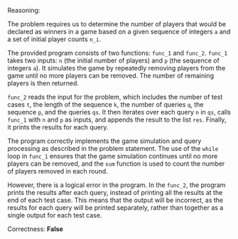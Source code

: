 Reasoning:

The problem requires us to determine the number of players that would be declared as winners in a game based on a given sequence of integers `a` and a set of initial player counts `n_i`.

The provided program consists of two functions: `func_1` and `func_2`. `func_1` takes two inputs: `n` (the initial number of players) and `p` (the sequence of integers `a`). It simulates the game by repeatedly removing players from the game until no more players can be removed. The number of remaining players is then returned.

`func_2` reads the input for the problem, which includes the number of test cases `t`, the length of the sequence `k`, the number of queries `q`, the sequence `p`, and the queries `qs`. It then iterates over each query `n` in `qs`, calls `func_1` with `n` and `p` as inputs, and appends the result to the list `res`. Finally, it prints the results for each query.

The program correctly implements the game simulation and query processing as described in the problem statement. The use of the `while` loop in `func_1` ensures that the game simulation continues until no more players can be removed, and the `sum` function is used to count the number of players removed in each round.

However, there is a logical error in the program. In the `func_2`, the program prints the results after each query, instead of printing all the results at the end of each test case. This means that the output will be incorrect, as the results for each query will be printed separately, rather than together as a single output for each test case.

Correctness: **False**